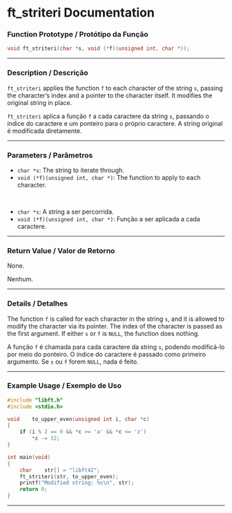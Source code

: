 # ft\_striteri Documentation

### Function Prototype / Protótipo da Função

```c
void ft_striteri(char *s, void (*f)(unsigned int, char *));
```

---

### Description / Descrição

`ft_striteri` applies the function `f` to each character of the string `s`, passing the character’s index and a pointer to the character itself. It modifies the original string in place.

`ft_striteri` aplica a função `f` a cada caractere da string `s`, passando o índice do caractere e um ponteiro para o próprio caractere. A string original é modificada diretamente.

---

### Parameters / Parâmetros

* `char *s`: The string to iterate through.
* `void (*f)(unsigned int, char *)`: The function to apply to each character.

 

* `char *s`: A string a ser percorrida.
* `void (*f)(unsigned int, char *)`: Função a ser aplicada a cada caractere.

---

### Return Value / Valor de Retorno

None.

Nenhum.

---

### Details / Detalhes

The function `f` is called for each character in the string `s`, and it is allowed to modify the character via its pointer.
The index of the character is passed as the first argument.
If either `s` or `f` is `NULL`, the function does nothing.

A função `f` é chamada para cada caractere da string `s`, podendo modificá-lo por meio do ponteiro.
O índice do caractere é passado como primeiro argumento.
Se `s` ou `f` forem `NULL`, nada é feito.

---

### Example Usage / Exemplo de Uso

```c
#include "libft.h"
#include <stdio.h>

void	to_upper_even(unsigned int i, char *c)
{
	if (i % 2 == 0 && *c >= 'a' && *c <= 'z')
		*c -= 32;
}

int	main(void)
{
	char	str[] = "libft42";
	ft_striteri(str, to_upper_even);
	printf("Modified string: %s\n", str);
	return 0;
}
```

---
